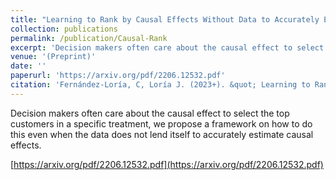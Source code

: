```yaml
---
title: "Learning to Rank by Causal Effects Without Data to Accurately Estimate Causal Effects"
collection: publications
permalink: /publication/Causal-Rank
excerpt: 'Decision makers often care about the causal effect to select the top customers in a specific treatment, we propose a framework on how to do this even when the data does not lend itself to accurately estimate causal effects.'
venue: '(Preprint)'
date: ''
paperurl: 'https://arxiv.org/pdf/2206.12532.pdf'
citation: 'Fernández-Loría, C, Loría J. (2023+). &quot; Learning to Rank by Causal Effects Without Data to Accurately Estimate Causal Effects .&quot; <i>submitted</i>.' 
---
```

Decision makers often care about the causal effect to select the top customers in a specific treatment, we propose a framework on how to do this even when the data does not lend itself to accurately estimate causal effects.

[https://arxiv.org/pdf/2206.12532.pdf](https://arxiv.org/pdf/2206.12532.pdf)
